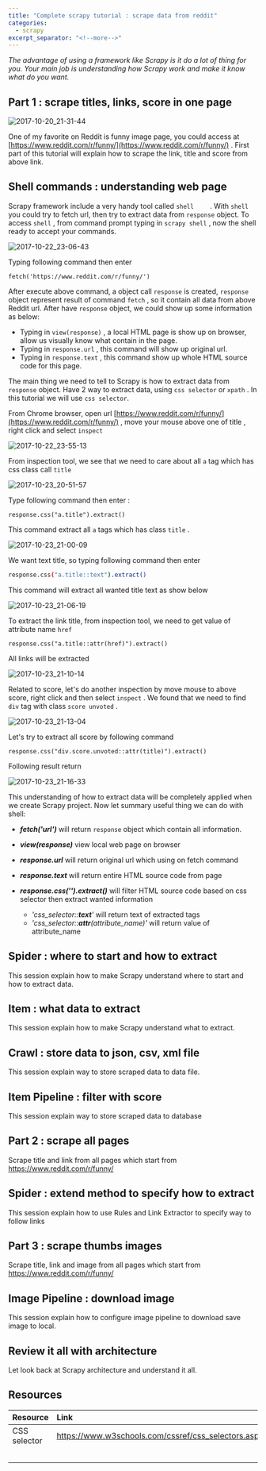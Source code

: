 ```yaml
---
title: "Complete scrapy tutorial : scrape data from reddit"
categories:
  - scrapy
excerpt_separator: "<!--more-->"
---
```



*The advantage of using a framework like Scrapy is it do a lot of thing for you. Your main job is understanding how Scrapy work and make it know what do you want.*

<!--more-->

## Part 1 : scrape titles, links, score in one page

![2017-10-20_21-31-44](/assets\images\2017-10-20_21-31-44.jpg)

One of my favorite on Reddit is funny image page, you could access at  [https://www.reddit.com/r/funny/](https://www.reddit.com/r/funny/) . First part of this tutorial will explain how to scrape the link, title and score from above link.



## Shell commands : understanding web page 

Scrapy framework include a very handy tool called `shell    `  . With `shell` you could try to fetch url, then try to extract data from `response` object. To access `shell` , from command prompt typing in `scrapy shell` , now the shell ready to accept your commands.

![2017-10-22_23-06-43](/assets\images\2017-10-22_23-06-43.jpg)

Typing following command then enter

```shell
fetch('https://www.reddit.com/r/funny/')
```

After execute above command, a object call `response` is created, `response` object represent result of command `fetch` , so it contain all data from above Reddit url. After have `response` object, we could show up some information as below:

- Typing in `view(response)` , a local HTML page is show up on browser, allow us visually know what contain in the page.
- Typing in `response.url` , this command will show up original url.
- Typing in `response.text` , this command show up whole HTML source code for this page.

The main thing we need to tell to Scrapy is how to extract data from `response` object. Have 2 way to extract data, using `css selector` or `xpath` . In this tutorial we will use `css selector`. 

From Chrome browser, open url  [https://www.reddit.com/r/funny/](https://www.reddit.com/r/funny/) , move your mouse above one of title , right click and select `inspect` 

![2017-10-22_23-55-13](/assets\images\2017-10-22_23-55-13.jpg)

From inspection tool, we see that we need to care about all `a` tag which has css class call `title` 

![2017-10-23_20-51-57](/assets\images\2017-10-23_20-51-57.jpg)

Type following command then enter :

```shell
response.css("a.title").extract()
```

This command extract all `a` tags which has class `title` .

![2017-10-23_21-00-09](/assets\images\2017-10-23_21-00-09.jpg)

We want text title, so typing following command then enter

```sh     
response.css("a.title::text").extract()
```

This command will extract all wanted title text as show below

![2017-10-23_21-06-19](/assets\images\2017-10-23_21-06-19.jpg)

To extract the link title, from inspection tool, we need to get value of attribute name `href` 

```shell
response.css("a.title::attr(href)").extract()
```

All links will be extracted

![2017-10-23_21-10-14](/assets\images\2017-10-23_21-10-14.jpg)

Related to score, let's do another inspection by move mouse to above score, right click and then select `inspect` . We found that we need to find `div` tag with class `score unvoted` .

![2017-10-23_21-13-04](/assets\images\2017-10-23_21-13-04.jpg)

Let's try to extract all score by following command

```shell
response.css("div.score.unvoted::attr(title)").extract()
```

Following result return

![2017-10-23_21-16-33](/assets\images\2017-10-23_21-16-33.jpg)

This understanding of how to extract data will be completely applied when we create Scrapy project. Now let summary useful thing we can do with shell:

- ***fetch('url')***  will return `response` object which contain all information.


- ***view(response)*** view local web page on browser


- ***response.url*** will return original url which using on fetch command


- ***response.text*** will return entire HTML source code from page


- ***response.css('').extract()***  will filter HTML source code based on css selector then extract wanted information
  - *'css_selector::**text**'* will return text of extracted tags
  - *'css_selector::**attr**(attribute_name)'* will return value of attribute_name



## Spider : where to start and how to extract

This session explain how to make Scrapy understand where to start and how to extract data.



## Item : what data to extract

This session explain how to make Scrapy understand what to extract.



## Crawl : store data to json, csv, xml file

This session explain way to store scraped data to data file.



## Item Pipeline : filter with score

This session explain way to store scraped data to database



## Part 2 : scrape all pages

Scrape title and link from all pages which start from https://www.reddit.com/r/funny/



## Spider : extend method to specify how to extract

This session explain how to use Rules and Link Extractor to specify way to follow links



## Part 3 : scrape thumbs images

Scrape title, link and image from all pages which start from https://www.reddit.com/r/funny/



## Image Pipeline : download image

This session explain how to configure image pipeline to download save image to local.



## Review it all with architecture

Let look back at Scrapy architecture and understand it all.



## Resources 

| Resource     | Link                                     |
| :----------- | :--------------------------------------- |
| CSS selector | https://www.w3schools.com/cssref/css_selectors.asp |
|              |                                          |
|              |                                          |
|              |                                          |
|              |                                          |
|              |                                          |



